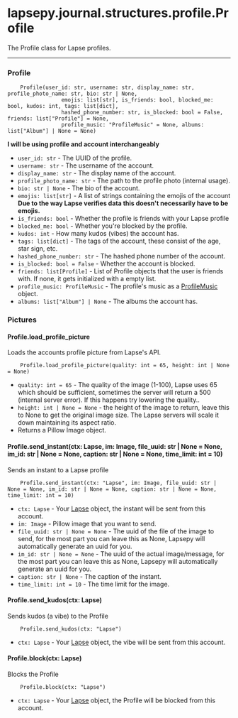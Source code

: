 # lapsepy.journal.structures.profile.Profile
The Profile class for Lapse profiles.
<hr>

### Profile
```python3
    Profile(user_id: str, username: str, display_name: str, profile_photo_name: str, bio: str | None,
                 emojis: list[str], is_friends: bool, blocked_me: bool, kudos: int, tags: list[dict],
                 hashed_phone_number: str, is_blocked: bool = False, friends: list["Profile"] = None,
                 profile_music: "ProfileMusic" = None, albums: list["Album"] | None = None)
```
**I will be using profile and account interchangeably**
* `user_id: str` - The UUID of the profile.
* `username: str` - The username of the account.
* `display_name: str` - The display name of the account.
* `profile_photo_name: str` - The path to the profile photo (internal usage).
* `bio: str | None` - The bio of the account.
* `emojis: list[str]` - A list of strings containing the emojis of the account **Due to the way Lapse verifies data this doesn't necessarily have to be emojis.**
* `is_friends: bool` - Whether the profile is friends with your Lapse profile
* `blocked_me: bool` - Whether you're blocked by the profile.
* `kudos: int` - How many kudos (vibes) the account has.
* `tags: list[dict]` - The tags of the account, these consist of the age, star sign, etc.
* `hashed_phone_number: str` - The hashed phone number of the account.
* `is_blocked: bool = False` - Whether the account is blocked.
* `friends: list[Profile]` - List of Profile objects that the user is friends with. If none, it gets initialized with a empty list.
* `profile_music: ProfileMusic` - The profile's music as a [ProfileMusic](#) object.
* `albums: list["Album"] | None` - The albums the account has. 


### Pictures

#### Profile.load_profile_picture
Loads the accounts profile picture from Lapse's API.
```python3
    Profile.load_profile_picture(quality: int = 65, height: int | None = None)
```
* `quality: int = 65` - The quality of the image (1-100), Lapse uses 65 which should be sufficient, sometimes the server will return a 500 (internal server error). If this happens try lowering the quality..
* `height: int | None = None` - the height of the image to return, leave this to None to get the original image size. The Lapse servers will scale it down maintaining its aspect ratio.
* Returns a Pillow Image object.

#### Profile.send_instant(ctx: Lapse, im: Image, file_uuid: str | None = None, im_id: str | None = None, caption: str | None = None, time_limit: int = 10)
Sends an instant to a Lapse profile
```python3
    Profile.send_instant(ctx: "Lapse", im: Image, file_uuid: str | None = None, im_id: str | None = None, caption: str | None = None, time_limit: int = 10)
```
* `ctx: Lapse` - Your [Lapse](./Lapse.md) object, the instant will be sent from this account.
* `im: Image` - Pillow image that you want to send.
* `file_uuid: str | None = None` - The uuid of the file of the image to send, for the most part you can leave this as None, Lapsepy will automatically generate an uuid for you.
* `im_id: str | None = None` - The uuid of the actual image/message, for the most part you can leave this as None, Lapsepy will automatically generate an uuid for you.
* `caption: str | None` - The caption of the instant.
* `time_limit: int = 10` - The time limit for the image.

#### Profile.send_kudos(ctx: Lapse)
Sends kudos (a vibe) to the Profile
```python3
    Profile.send_kudos(ctx: "Lapse")
```
* `ctx: Lapse` - Your [Lapse](./Lapse.md) object, the vibe will be sent from this account.

#### Profile.block(ctx: Lapse)
Blocks the Profile
```python3
    Profile.block(ctx: "Lapse")
```
* `ctx: Lapse` - Your [Lapse](./Lapse.md) object, the Profile will be blocked from this account.
